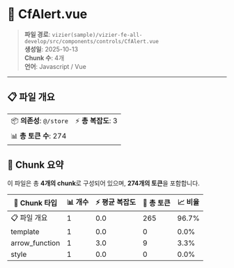 # 📄 CfAlert.vue

> **파일 경로**: `vizier(sample)/vizier-fe-all-develop/src/components/controls/CfAlert.vue`  
> **생성일**: 2025-10-13  
> **Chunk 수**: 4개  
> **언어**: Javascript / Vue
---





## 📋 파일 개요

| | |
|--|--|
| 📦 **의존성**: `@/store` | ⚡ **총 복잡도**: 3 |
| 📊 **총 토큰 수**: 274 |  |






## 🧩 Chunk 요약

이 파일은 총 **4개의 chunk**로 구성되어 있으며, **274개의 토큰**을 포함합니다.

| 🧩 Chunk 타입 | 📊 개수 | ⚡ 평균 복잡도 | 📝 총 토큰 | 📈 비율 |
|---------------|--------|-------------|----------|--------|
| 📋 파일 개요 | 1 | 0.0 | 265 | 96.7% |
| template | 1 | 0.0 | 0 | 0.0% |
| arrow_function | 1 | 3.0 | 9 | 3.3% |
| style | 1 | 0.0 | 0 | 0.0% |

